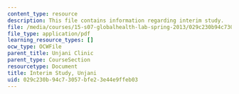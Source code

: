 ```yaml
---
content_type: resource
description: This file contains information regarding interim study.
file: /media/courses/15-s07-globalhealth-lab-spring-2013/029c230b94c73057bfe23e44e9ffeb03_MIT15_S07S13_inter_stu_unj.pdf
file_type: application/pdf
learning_resource_types: []
ocw_type: OCWFile
parent_title: Unjani Clinic
parent_type: CourseSection
resourcetype: Document
title: Interim Study, Unjani
uid: 029c230b-94c7-3057-bfe2-3e44e9ffeb03
---
```


